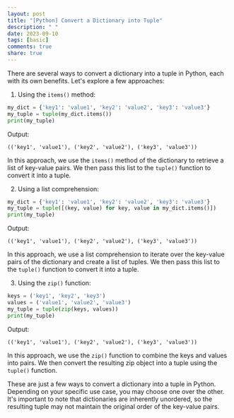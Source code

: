 ```yaml
---
layout: post
title: "[Python] Convert a Dictionary into Tuple"
description: " "
date: 2023-09-10
tags: [basic]
comments: true
share: true
---
```


There are several ways to convert a dictionary into a tuple in Python, each with its own benefits. Let's explore a few approaches:

1. Using the `items()` method:
```python
my_dict = {'key1': 'value1', 'key2': 'value2', 'key3': 'value3'}
my_tuple = tuple(my_dict.items())
print(my_tuple)
```

Output:
```
(('key1', 'value1'), ('key2', 'value2'), ('key3', 'value3'))
```

In this approach, we use the `items()` method of the dictionary to retrieve a list of key-value pairs. We then pass this list to the `tuple()` function to convert it into a tuple.

2. Using a list comprehension:
```python
my_dict = {'key1': 'value1', 'key2': 'value2', 'key3': 'value3'}
my_tuple = tuple([(key, value) for key, value in my_dict.items()])
print(my_tuple)
```

Output:
```
(('key1', 'value1'), ('key2', 'value2'), ('key3', 'value3'))
```

In this approach, we use a list comprehension to iterate over the key-value pairs of the dictionary and create a list of tuples. We then pass this list to the `tuple()` function to convert it into a tuple.

3. Using the `zip()` function:
```python
keys = ('key1', 'key2', 'key3')
values = ('value1', 'value2', 'value3')
my_tuple = tuple(zip(keys, values))
print(my_tuple)
```

Output:
```
(('key1', 'value1'), ('key2', 'value2'), ('key3', 'value3'))
```

In this approach, we use the `zip()` function to combine the keys and values into pairs. We then convert the resulting zip object into a tuple using the `tuple()` function.

These are just a few ways to convert a dictionary into a tuple in Python. Depending on your specific use case, you may choose one over the other. It's important to note that dictionaries are inherently unordered, so the resulting tuple may not maintain the original order of the key-value pairs.